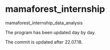 # mamaforest_internship
mamaforest_internship_data_analysis

The program has been updated day by day.

The commit is updated after 22.07.18.

